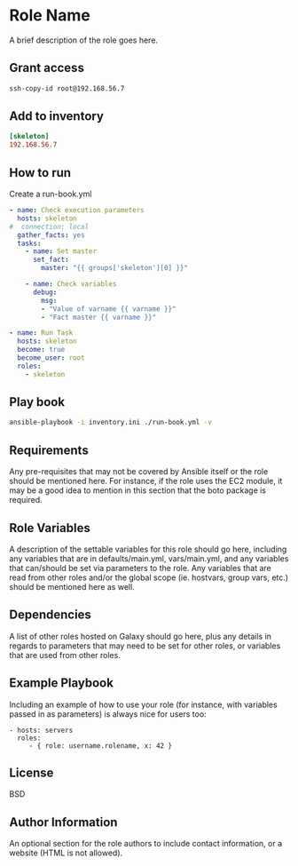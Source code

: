 Role Name
=========

A brief description of the role goes here.

Grant access
------------

```bash
ssh-copy-id root@192.168.56.7
```


Add to inventory
----------------

```ini
[skeleton]
192.168.56.7
```


How to run
----------

Create a run-book.yml
```yaml
- name: Check execution parameters
  hosts: skeleton
#  connection: local
  gather_facts: yes
  tasks:
    - name: Set master
      set_fact:
        master: "{{ groups['skeleton'][0] }}"

    - name: Check variables
      debug:
        msg:
        - "Value of varname {{ varname }}"
        - "Fact master {{ varname }}"

- name: Run Task
  hosts: skeleton
  become: true
  become_user: root
  roles:
    - skeleton
```

Play book
---------

```bash
ansible-playbook -i inventory.ini ./run-book.yml -v
```



Requirements
------------

Any pre-requisites that may not be covered by Ansible itself or the role should be mentioned here. For instance, if the role uses the EC2 module, it may be a good idea to mention in this section that the boto package is required.

Role Variables
--------------

A description of the settable variables for this role should go here, including any variables that are in defaults/main.yml, vars/main.yml, and any variables that can/should be set via parameters to the role. Any variables that are read from other roles and/or the global scope (ie. hostvars, group vars, etc.) should be mentioned here as well.

Dependencies
------------

A list of other roles hosted on Galaxy should go here, plus any details in regards to parameters that may need to be set for other roles, or variables that are used from other roles.

Example Playbook
----------------

Including an example of how to use your role (for instance, with variables passed in as parameters) is always nice for users too:

    - hosts: servers
      roles:
         - { role: username.rolename, x: 42 }

License
-------

BSD

Author Information
------------------

An optional section for the role authors to include contact information, or a website (HTML is not allowed).
